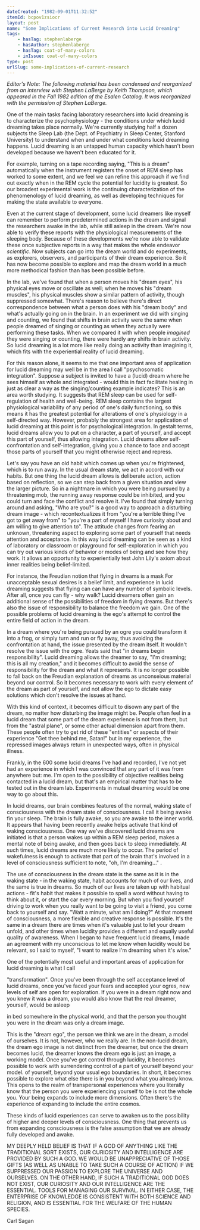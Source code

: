 ```yaml
---
dateCreated: "1982-09-01T11:32:52"
itemId: bcpov1zsiocr
layout: post
name: "Some Implications of Current Research into Lucid Dreaming"
tags:
    - hasTag: stephenlaberge
    - hasAuthor: stephenlaberge
    - hasTag: coat-of-many-colors
    - inIssue: coat-of-many-colors
type: post
urlSlug: some-implications-of-current-research
---
```


_Editor's Note: The following material has been condensed and reorganized from an interview with Stephen LaBerge by Keith Thompson, which appeared in the Fall 1982 edition of the Esalen Catalog. It was reorganized with the permission of Stephen LaBerge._

One of the main tasks facing laboratory researchers into lucid dreaming is to characterize the psychophysiology - the conditions under which lucid dreaming takes place normally. We're currently studying half a dozen subjects the Sleep Lab (the Dept. of Psychiatry in Sleep Center, Stanford University) to understand when and under what conditions lucid dreaming happens. Lucid dreaming is an untapped human capacity which hasn't been developed because we haven't been educated for it.

For example, turning on a tape recording saying, "This is a dream" automatically when the instrument registers the onset of REM sleep has worked to some extent, and we feel we can refine this approach if we find out exactly when in the REM cycle the potential for lucidity is greatest. So our broadest experimental work is the continuing characterization of the phenomenology of lucid dreaming, as well as developing techniques for making the state available to everyone.

Even at the current stage of development, some lucid dreamers like myself can remember to perform predetermined actions in the dream and signal the researchers awake in the lab, while still asleep in the dream. We're now able to verify these reports with the physiological measurements of the sleeping body. Because of these developments we're now able to validate these once subjective reports in a way that makes the whole endeavor _scientific_. Now subjects can go into the dream world and do experiments, as explorers, observers, and participants of their dream experience. So it has now become possible to explore and map the dream world in a much more methodical fashion than has been possible before.

In the lab, we've found that when a person moves his "dream eyes", his physical eyes move or oscillate as well; when he moves his "dream muscles", his physical muscles show a similar pattern of activity, though suppressed somewhat. There's reason to believe there's direct correspondence between what a person does with his "dream body" and what's actually going on in the brain. In an experiment we did with singing and counting, we found that shifts in brain activity were the same when people dreamed of singing or counting as when they actually were performing these tasks. When we compared it with when people _imagined_ they were singing or counting, there were hardly any shifts in brain activity. So lucid dreaming is a lot more like really doing an activity than imagining it, which fits with the experiential reality of lucid dreaming.

For this reason alone, it seems to me that one important area of application for lucid dreaming may well be in the area I call "psychosomatic integration". Suppose a subject is invited to have a (lucid) dream where he sees himself as whole and integrated - would this in fact facilitate healing in just as clear a way as the singing/counting example indicates? This is an area worth studying. It suggests that REM sleep can be used for self-regulation of health and well-being. REM sleep contains the largest physiological variability of any period of one's daily functioning, so this means it has the greatest potential for alterations of one's physiology in a self-directed way. However, probably the strongest area for application of lucid dreaming at this point is for psychological integration. In gestalt terms, lucid dreams allow you to put on a character, a part of yourself, and accept this part of yourself, thus allowing integration. Lucid dreams allow self-confrontation and self-integration, giving you a chance to face and accept those parts of yourself that you might otherwise reject and repress.

Let's say you have an old habit which comes up when you're frightened, which is to run away. In the usual dream state, we act in accord with our habits. But one thing the lucid dream allows is deliberate action, action based on reflection, so we can step back from a given situation and view the larger picture. So in a nightmare in which you were being pursued by a threatening mob, the running away response could be inhibited, and you could turn and face the conflict and resolve it. I've found that simply turning around and asking, "Who are you?" is a good way to approach a disturbing dream image - which recontextualizes it from "you're a terrible thing I've got to get away from" to "you're a part of myself I have curiosity about and am willing to give attention to". The attitude changes
from fearing an unknown, threatening aspect to exploring some part of yourself that needs attention and acceptance. In this way lucid dreaming can be seen as a kind of laboratory or classroom or playground for self-exploration in which you can try out various kinds of behavior or modes of being and see how they work. It allows an opportunity to experientially test John Lily's axiom about inner realities being belief-limited.

For instance, the Freudian notion that flying in dreams is a mask For unacceptable sexual desires is a belief limit, and experience in lucid dreaming suggests that flying can can have any number of symbolic levels. After all, once you can fly - why walk? Lucid dreamers often gain an additional sense of the possibilities of freedom in flying dreams. But there's also the issue of responsibility to balance the freedom we gain. One of the possible problems of lucid dreaming is the ego's attempt to control the entire field of action in the dream.

In a dream where you're being pursued by an ogre you could transform it into a frog, or simply turn and run or fly away, thus avoiding the confrontation at hand, the issue presented by the dream itself. It wouldn't resolve the issue with the ogre. Yeats said that "in dreams begin responsibility".
Lucid dreaming allows the dreamer to say, "I'm dreaming; this is all my creation," and it becomes difficult to avoid the sense of responsibility for the dream and what it represents. It is no longer possible to fall back on the Freudian explanation of dreams as unconseious material beyond our control. So it becomes necessary to work with every element of the dream as part of yourself, and not allow the ego to dictate easy solutions which don't resolve the issues at hand.

With this kind of context, it becomes difficult to disown any part of the dream, no matter how disturbing the image might be. People often feel in a lucid dream that some part of the dream experience is not from them, but from the "astral plane", or some other actual dimension apart from them. These people often try to get rid of these "entities" or aspects of their experience "Get thee behind me, Satan!" but in my experience, the repressed images always return in unexpected ways, often in physical illness.

Frankly, in the 600 some lucid dreams I've had and recorded, I've not yet had an experience in which I was convinced that any part of it was from anywhere but: me. I'm open to the possibility of objective realities being contacted in a lucid
dream, but that's an empirical matter that has to be tested out in the dream lab. Experiments in mutual dreaming would be one way to go about this.

In lucid dreams, our brain combines features of the normal, waking state of consciousness with the dream state of consciousness. I call it being awake fin your sleep. The brain is fully awake, so you are awake to the inner world. It appears that having been recently awake helps activate that kind of waking consciousness. One way we've discovered lucid dreams are initiated is that a person wakes up within a REM sleep period, makes a mental note of being awake, and then goes back to sleep immediately. At such times, lucid dreams are much more likely to occur. The period of wakefulness is enough to activate that part of the brain that's involved in a level of consciousness sufficient to note, "oh, I'm dreaming..." .

The use of consciousness in the dream state is the same as it is in the waking state - in the waking state, habit accounts for much of our lives, and the same is true in dreams. So much of our lives are taken up with habitual actions - fit's habit that makes it possible to spell a word without having to think about it, or start the car every morning. But when you find yourself driving to work when you really want to be going to visit a friend, you come back to yourself and say. "Watt a minute, what am I doing?" At that moment of consciousness, a more flexible and creative response is possible. It's the same in a dream there are times when it's valuable just to let your dream unfold, and other times when lucidity provides a different and equally useful quality of awareness. When I began to have frequent lucid dreams, I made an agreement with my unconscious to let me know when lucidity would be relevant, so I said to myself, "I want to realize I'm dreaming when it's wise."

One of the potentially most useful and important areas of application for lucid dreaming is what I call

"transformation". Once you've been through the self acceptance level of lucid dreams, once you've faced your fears and accepted your ogres, new levels of self are open for exploration. If you were in a dream right now and you knew it was a dream, you would also know that the real dreamer, yourself, would be asleep

in bed somewhere in the physical world, and that the person you thought you were in the dream was only a dream image.

This is the "dream ego", the person we think we are in the dream, a model of ourselves. It is not, however, who we really are. In the non-lucid dream, the dream ego image is not distinct from the dreamer, but once the dream becomes lucid, the dreamer knows the dream ego is just an image, a working model. Once you've got control through lucidity, it becomes possible to work with surrendering control of a part of yourself beyond your model. of yourself, beyond your usual ego boundaries. In short, it becomes possible to explore what else there is in you beyond what you already know. This opens to the realm of transpersonal experiences where you literally know that the person you were experiencing yourself to be is not the whole you. Your being expands to include more dimensions. Often there's the experience of expanding to include the entire cosmos.

These kinds of lucid experiences can serve to awaken us to the possibility of higher and deeper levels of consciousness. One thing that prevents us from expanding consciousness is the false assumption that we are already fully developed and awake.

<div class="highlight-box"><p>MY DEEPLY HELD BELIEF IS THAT IF A GOD OF ANYTHING LIKE THE TRADITIONAL SORT EXISTS, OUR CURIOSITY AND INTELLIGENCE ARE PROVIDED BY SUCH A GOD. WE WOULD BE UNAPPRECIATIVE OF THOSE GIFTS (AS WELL AS UNABLE TO TAKE SUCH A COURSE OF ACTION) IF WE SUPPRESSED OUR PASSION TO EXPLORE THE UNIVERSE AND OURSELVES. ON THE OTHER HAND, IF SUCH A TRADITIONAL GOD DOES NOT EXIST, OUR CURIOSITY AND OUR INTELLIGENCE ARE THE ESSENTIAL. TOOLS FOR MANAGING OUR SURVIVAL. IN EITHER CASE, THE ENTERPRISE OF KNOWLEDGE IS CONSISTENT WITH BOTH SCIENCE AND RELIGION, AND IS ESSENTIAL FOR THE WELFARE OF THE HUMAN SPECIES.</p><p>Carl Sagan</p><div>
